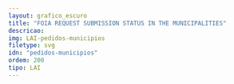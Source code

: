```yaml
---
layout: grafico_escuro
title: "FOIA REQUEST SUBMISSION STATUS IN THE MUNICIPALITIES"
descricao:
img: LAI-pedidos-municipios
filetype: svg
idn: "pedidos-municipios"
ordem: 200
tipo: LAI
---
```

